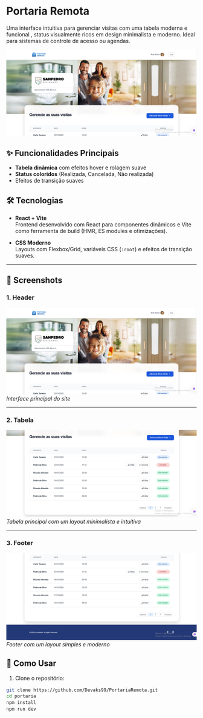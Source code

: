 # Portaria Remota

Uma interface intuitiva para gerenciar visitas com uma tabela moderna e funcional , status visualmente ricos em design minimalista e moderno. Ideal para sistemas de controle de acesso ou agendas.

![Preview da Interface](./src/preview/tela-1-portaria.png "Tela Principal do Projeto")

## ✨ Funcionalidades Principais
- **Tabela dinâmica** com efeitos hover e rolagem suave  
- **Status coloridos** (Realizada, Cancelada, Não realizada)   
- Efeitos de transição suaves  

## 🛠 Tecnologias  
- **React + Vite**  
  Frontend desenvolvido com React para componentes dinâmicos e Vite como ferramenta de build (HMR, ES modules e otimizações).  

- **CSS Moderno**  
  Layouts com Flexbox/Grid, variáveis CSS (`:root`) e efeitos de transição suaves.  

---
## 📸 Screenshots

### 1. Header 
![Header](./src/preview/tela-1-portaria.png)  
*Interface principal do site*

---

### 2. Tabela
![Tabela](./src/preview/tela-2-portaria.png)  
*Tabela principal com um layout minimalista e intuitiva*

---

### 3. Footer
![Footer](./src/preview/tela-3-portaria.png)  
*Footer com um layout simples e moderno*

## 🚀 Como Usar
1. Clone o repositório:
```bash
git clone https://github.com/Devaks99/PortariaRemota.git
cd portaria
npm install
npm run dev
